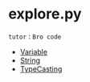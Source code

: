 # explore.py    
`tutor` :    `Bro code`   



* [Variable](Variable.py)
* [String](String.py)
* [TypeCasting](TypeCasting.py)
